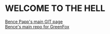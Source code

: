 <h1>
WELCOME TO THE HELL
</h1>

[Bence Papp's main GIT page](https://github.com/expertneo)
<br />
[Bence's main repo for GreenFox](https://github.com/greenfox-academy/expertneo)